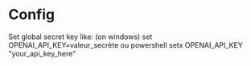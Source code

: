##

# Config

Set global secret key like: (on windows)
set OPENAI_API_KEY=valeur_secrète
ou powershell
setx OPENAI_API_KEY "your_api_key_here"
